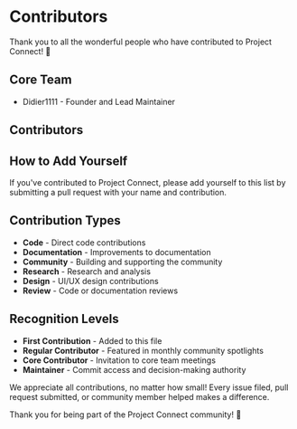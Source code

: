 # Contributors

Thank you to all the wonderful people who have contributed to Project Connect! 🙌

## Core Team
- Didier1111 - Founder and Lead Maintainer

## Contributors
<!-- Add contributors here as they contribute to the project -->
<!-- Format: [Name](link) - Contribution -->

## How to Add Yourself
If you've contributed to Project Connect, please add yourself to this list by submitting a pull request with your name and contribution.

## Contribution Types
- **Code** - Direct code contributions
- **Documentation** - Improvements to documentation
- **Community** - Building and supporting the community
- **Research** - Research and analysis
- **Design** - UI/UX design contributions
- **Review** - Code or documentation reviews

## Recognition Levels
- **First Contribution** - Added to this file
- **Regular Contributor** - Featured in monthly community spotlights
- **Core Contributor** - Invitation to core team meetings
- **Maintainer** - Commit access and decision-making authority

We appreciate all contributions, no matter how small! Every issue filed, pull request submitted, or community member helped makes a difference.

Thank you for being part of the Project Connect community! 🚀